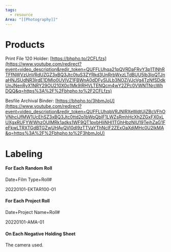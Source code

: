 ```yaml
---
tags:
  - resource
Area: "[[Photography]]"
---
```


# Products

Print File 120 Holder: [https://bhpho.to/2CFLfzs](https://www.youtube.com/redirect?event=video_description&redir_token=QUFFLUhqa21pQVRDaFRvY3p1TlNhRTFfNWVzUnVRdUZGZ3xBQ3Jtc0tuS3ZYRkd3UnRrbWxzLTdBUU5lb3loQTJnaHNJSUdNR3lrdE1DMlo0UVlVZ1FBWnA0dDFySlJLb3NOZjVJcVg4TzNfSDdkUnJNenRyX1NRY29OU210X0o1Mk9IRHVLTENQcm4wY2ZPc0VWNTNrcWhDQQ&q=https%3A%2F%2Fbhpho.to%2F2CFLfzs)

Besfile Archival Binder: [https://bhpho.to/3hbmJoU](https://www.youtube.com/redirect?event=video_description&redir_token=QUFFLUhqbVRJNlRXeWdtUjZBcVFhOVNhclJfMW1UcEhSZ3xBQ3Jtc0ttd2p1bWpQblF1LWZsRmhHcXh2ZGxFX0xLUXgxRUFYWWhzOUlMRk1adks1WF9QT1pvbHliNHI1TGhHbzNlU19TejhZaG1FeFkwLTRXTGdBTGZwUHAyQVl0dl9zTTVaYThNclF2ZExOaXdjMHc0U2lkMA&q=https%3A%2F%2Fbhpho.to%2F3hbmJoU)

# Labeling

#### For Each Random Roll

Date+Film Type+Roll#

20220101-EKTAR100-01

#### For Each Project Roll

Date+Project Name+Roll#

20220101-AMA-01

#### On Each Negative Holding Sheet

The camera used.








